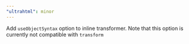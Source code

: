 ```yaml
---
"ultrahtml": minor
---
```


Add `useObjectSyntax` option to inline transformer. Note that this option is currently not compatible with `transform`
